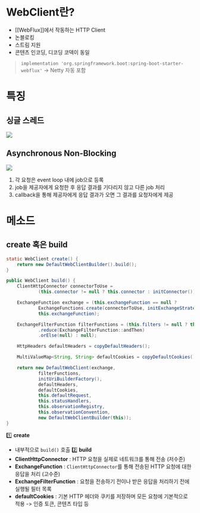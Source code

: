 # WebClient란?
- [[WebFlux]]에서 작동하는 HTTP Client
- 논블로킹
- 스트림 지원
- 콘텐츠 인코딩, 디코딩 코덱이 동일
> `implementation 'org.springframework.boot:spring-boot-starter-webflux'` -> Netty 자동 포함
# 특징
## 싱글 스레드
![](https://i.imgur.com/BRlax0A.png)

## Asynchronous Non-Blocking
![](https://i.imgur.com/6Gp5ZQY.png)

1. 각 요청은 event loop 내에 job으로 등록
2. job을 제공자에게 요청한 후 응답 결과를 기다리지 않고 다른 job 처리
3. callback을 통해 제공자에게 응답 결과가 오면 그 결과를 요청자에게 제공
# 메소드
## create 혹은 build
```java
static WebClient create() {
	return new DefaultWebClientBuilder().build();
}

public WebClient build() {
	ClientHttpConnector connectorToUse =
			(this.connector != null ? this.connector : initConnector());

	ExchangeFunction exchange = (this.exchangeFunction == null ?
			ExchangeFunctions.create(connectorToUse, initExchangeStrategies()) :
			this.exchangeFunction);

	ExchangeFilterFunction filterFunctions = (this.filters != null ? this.filters.stream()
			.reduce(ExchangeFilterFunction::andThen)
			.orElse(null) : null);

	HttpHeaders defaultHeaders = copyDefaultHeaders();

	MultiValueMap<String, String> defaultCookies = copyDefaultCookies();

	return new DefaultWebClient(exchange,
			filterFunctions,
			initUriBuilderFactory(),
			defaultHeaders,
			defaultCookies,
			this.defaultRequest,
			this.statusHandlers,
			this.observationRegistry,
			this.observationConvention,
			new DefaultWebClientBuilder(this));
}
```
1️⃣ **create**
- 내부적으로 `build()` 호출
2️⃣ **build**
- **ClientHttpConnector** : HTTP 요청을 실제로 네트워크를 통해 전송 (저수준)
- **ExchangeFunction** : `ClientHttpConnector`를 통해 전송된 HTTP 요청에 대한 응답을 처리 (고수준)
- **ExchangeFilterFunction** : 요청을 전송하기 전이나 받은 응답을 처리하기 전에 실행될 필터 목록
- **defaultCookies** : 기본 HTTP 헤더와 쿠키를 저장하며 모든 요청에 기본적으로 적용 -> 인증 토큰, 콘텐츠 타입 등
